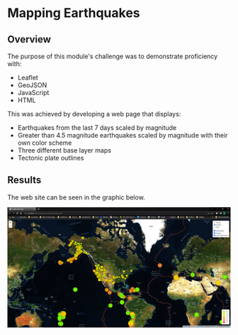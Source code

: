 # Mapping Earthquakes

## Overview
The purpose of this module's challenge was to demonstrate proficiency with:

- Leaflet
- GeoJSON
- JavaScript
- HTML

This was achieved by developing a web page that displays:

- Earthquakes from the last 7 days scaled by magnitude
- Greater than 4.5 magnitude earthquakes scaled by magnitude with their own color scheme
- Three different base layer maps
- Tectonic plate outlines

## Results
The web site can be seen in the graphic below.


![Mapping Earthquakes](./pictures/Mapping_Earthquakes.png)

